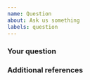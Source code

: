 ```yaml
---
name: Question
about: Ask us something
labels: question
---
```


<!-- ANNOTATIONS LIKE THIS WILL NOT BE VISIBLE IN YOUR TICKET -->

### Your question

<!-- WRITE HERE -->

### Additional references

<!-- Any other context, related issues, pull requests or screenshots about this question. -->

<!-- WRITE HERE - OPTIONAL -->
